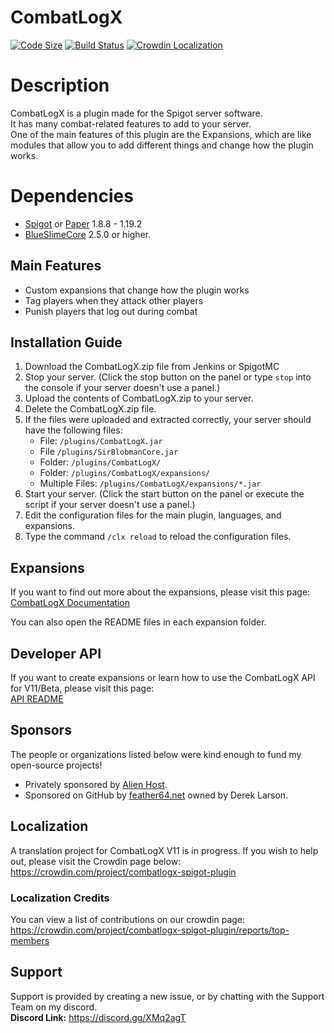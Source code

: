 # CombatLogX

[![Code Size](https://img.shields.io/github/languages/code-size/SirBlobman/CombatLogX)](https://github.com/SirBlobman/CombatLogX/)
[![Build Status](https://jenkins.sirblobman.xyz/job/SirBlobman/job/CombatLogX/badge/icon)](https://jenkins.sirblobman.xyz/job/SirBlobman/job/CombatLogX/)
[![Crowdin Localization](https://badges.crowdin.net/combatlogx-spigot-plugin/localized.svg)](https://crowdin.com/project/combatlogx-spigot-plugin)

# Description

CombatLogX is a plugin made for the Spigot server software.  
It has many combat-related features to add to your server.  
One of the main features of this plugin are the Expansions, which are like modules that allow you to add different
things and change how the plugin works.

# Dependencies

- [Spigot](https://spigotmc.org/) or [Paper](https://papermc.io/) 1.8.8 - 1.19.2
- [BlueSlimeCore](https://jenkins.sirblobman.xyz/job/SirBlobman/job/BlueSlimeCore/) 2.5.0 or higher.

## Main Features

- Custom expansions that change how the plugin works
- Tag players when they attack other players
- Punish players that log out during combat

## Installation Guide

1. Download the CombatLogX.zip file from Jenkins or SpigotMC
2. Stop your server. (Click the stop button on the panel or type `stop` into the console if your server doesn't use a
   panel.)
3. Upload the contents of CombatLogX.zip to your server.
4. Delete the CombatLogX.zip file.
5. If the files were uploaded and extracted correctly, your server should have the following files:
    - File: `/plugins/CombatLogX.jar`
    - File `/plugins/SirBlobmanCore.jar`
    - Folder: `/plugins/CombatLogX/`
    - Folder: `/plugins/CombatLogX/expansions/`
    - Multiple Files: `/plugins/CombatLogX/expansions/*.jar`
6. Start your server. (Click the start button on the panel or execute the script if your server doesn't use a panel.)
7. Edit the configuration files for the main plugin, languages, and expansions.
8. Type the command `/clx reload` to reload the configuration files.

## Expansions

If you want to find out more about the expansions, please visit this page:  
[CombatLogX Documentation](https://www.spigotmc.org/resources/combatlogx.31689/field?field=documentation)

You can also open the README files in each expansion folder.

## Developer API

If you want to create expansions or learn how to use the CombatLogX API for V11/Beta, please visit this page:  
[API README](api/README.MD)

## Sponsors
The people or organizations listed below were kind enough to fund my open-source projects!

- Privately sponsored by [Alien Host](https://alienhost.net).
- Sponsored on GitHub by [feather64.net](https://feather64.net) owned by Derek Larson.

## Localization

A translation project for CombatLogX V11 is in progress. If you wish to help out, please visit the Crowdin page below:  
<https://crowdin.com/project/combatlogx-spigot-plugin>

### Localization Credits
You can view a list of contributions on our crowdin page: 
https://crowdin.com/project/combatlogx-spigot-plugin/reports/top-members


## Support

Support is provided by creating a new issue, or by chatting with the Support Team on my discord.  
**Discord Link:** <https://discord.gg/XMq2agT>
